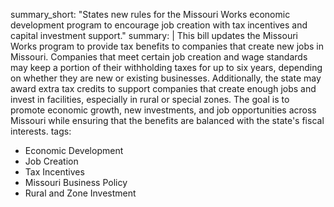 summary_short: "States new rules for the Missouri Works economic development program to encourage job creation with tax incentives and capital investment support."
summary: |
  This bill updates the Missouri Works program to provide tax benefits to companies that create new jobs in Missouri. Companies that meet certain job creation and wage standards may keep a portion of their withholding taxes for up to six years, depending on whether they are new or existing businesses. Additionally, the state may award extra tax credits to support companies that create enough jobs and invest in facilities, especially in rural or special zones. The goal is to promote economic growth, new investments, and job opportunities across Missouri while ensuring that the benefits are balanced with the state's fiscal interests.
tags:
  - Economic Development
  - Job Creation
  - Tax Incentives
  - Missouri Business Policy
  - Rural and Zone Investment
